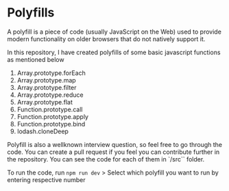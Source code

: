 # Polyfills

A polyfill is a piece of code (usually JavaScript on the Web) used to provide modern functionality on older browsers that do not natively support it.

In this repository, I have created polyfills of some basic javascript functions as mentioned below

1. Array.prototype.forEach
2. Array.prototype.map
3. Array.prototype.filter
4. Array.prototype.reduce
5. Array.prototype.flat
6. Function.prototype.call
7. Function.prototype.apply
8. Function.prototype.bind
9. lodash.cloneDeep

Polyfill is also a wellknown interview question, so feel free to go through the code. You can create a pull request if you feel you can contribute further in the repository.
You can see the code for each of them in `/src`` folder.

To run the code, run `npm run dev` > Select which polyfill you want to run by entering respective number
